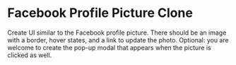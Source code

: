 # Facebook Profile Picture Clone

Create UI similar to the Facebook profile picture. There should be an image with a border, hover states, and a link to update the photo. Optional: you are welcome to create the pop-up modal that appears when the picture is clicked as well.
